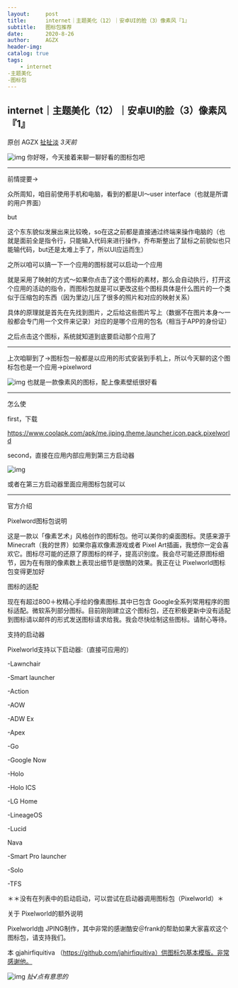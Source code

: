 ```yaml
---
layout:     post
title:      internet｜主题美化（12）｜安卓UI的脸（3）像素风『1』
subtitle:   图标包推荐
date:       2020-8-26
author:     AGZX
header-img: 
catalog: true
tags:
    - internet
-主题美化
-图标包
---
```


## internet｜主题美化（12）｜安卓UI的脸（3）像素风『1』

原创 AGZX [扯扯淡](javascript:void(0);) *3天前*

![img](https://mmbiz.qpic.cn/mmbiz_gif/tMsLbdfwxoM12GmQGZYFy7azn1RM2Izncuqicg2azuCibJyPB4QUKslUmRtlYYXibScaxKCGx7ebczkJLq5mQWhJg/640?wx_fmt=gif&tp=webp&wxfrom=5&wx_lazy=1)
你好呀，今天接着来聊一聊好看的图标包吧

------

前情提要→

众所周知，咱目前使用手机和电脑，看到的都是UI～user interface（也就是所谓的用户界面）

but

这个东东貌似发展出来比较晚，so在这之前都是直接通过终端来操作电脑的（也就是面前全是指令行，只能输入代码来进行操作，乔布斯整出了鼠标之前貌似也只能输代码，but还是太难上手了，所以UI应运而生）

之所以咱可以搞一下一个应用的图标就可以启动一个应用

就是采用了映射的方式～如果你点击了这个图标的素材，那么会自动执行，打开这个应用的活动的指令，而图标包就是可以更改这些个图标具体是什么图片的一个类似于压缩包的东西（因为里边儿压了很多的照片和对应的映射关系）

具体的原理就是首先在先找到图片，之后给这些图片写上（数据不在图片本身～一般都会专门用一个文件来记录）对应的是哪个应用的包名（相当于APP的身份证）

之后点击这个图标，系统就知道到底要启动那个应用了

------

上次咱聊到了→图标包一般都是以应用的形式安装到手机上，所以今天聊的这个图标包也是一个应用→pixelword

![img](https://mmbiz.qpic.cn/mmbiz_jpg/tMsLbdfwxoNM721JGeK8Q5UEbmKT0DAwXMRBbckh5ZVn89vG3kPulkX3S2nyWnyKP16ickRzBquuvTo1EqpNcQQ/640?wx_fmt=jpeg&tp=webp&wxfrom=5&wx_lazy=1&wx_co=1)
也就是一款像素风的图标，配上像素壁纸很好看

------

怎么使

first，下载

https://www.coolapk.com/apk/me.jiping.theme.launcher.icon.pack.pixelworld

second，直接在应用内部应用到第三方启动器

![img](https://mmbiz.qpic.cn/mmbiz_jpg/tMsLbdfwxoNM721JGeK8Q5UEbmKT0DAwcPvw3QNE3mKupOibMFiaXTvbIrJHf7gicRJkm4IVS5fk1ZPXtL27KZo5Q/640?wx_fmt=jpeg&tp=webp&wxfrom=5&wx_lazy=1&wx_co=1)

或者在第三方启动器里面应用图标包就可以

------

官方介绍



 Pixelword图标包说明

这是一款以「像素艺术」风格创作的图标包。他可以美你的桌面图标。灵感来源于 Minecraft（我的世界）如果你喜欢像素游戏或者 Pixel Art插画，我想你一定会喜欢它。图标尽可能的还原了原图标的样子，提高识别度。我会尽可能还原图标细节，因为在有限的像素数上表现出细节是很酷的效果。我正在让 Pixelworld图标包变得更加好

图标的适配

现在有超过800＋枚精心手绘的像素图标.其中已包含 Google全系列常用程序的图标适配。微软系列部分图标。目前刚刚建立这个图标包，还在积极更新中没有适配到图标请以邮件的形式发送图标请求给我。我会尽快绘制这些图标。请耐心等待。

支持的启动器

 Pixelworld支持以下启动器:（直接可应用的）

 -Lawnchair

 -Smart launcher

 -Action

 -AOW

 -ADW Ex

 -Apex

 -Go

 -Google Now

 -Holo

 -Holo ICS

 -LG Home

 -LineageOS

 -Lucid

 Nava

 -Smart Pro launcher

 -Solo

 -TFS

＊＊没有在列表中的启动启动，可以尝试在启动器调用图标包（Pixelworld）＊

关于 Pixelworld的额外说明

 Pixelworld由 JPING制作，其中非常的感谢酷安＠frank的帮助如果大家喜欢这个图标包，请支持我们。

本 gjahirfiquitiva  （https://github.com/jahirfiquitiva）供图标包基本模版。非常感谢他。





![img](https://mmbiz.qpic.cn/mmbiz_jpg/tMsLbdfwxoPvhibcLnC5hTcXqKITTp19Os0eaE28ibFHd1diborCdq4BOb32R37jcoPQmJibxk3ibbS3xQp2L4TXicvg/640?wx_fmt=jpeg&tp=webp&wxfrom=5&wx_lazy=1&wx_co=1)
*扯√点有意思的*

